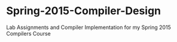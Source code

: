 # Spring-2015-Compiler-Design
Lab Assignments and Compiler Implementation for my Spring 2015 Compilers Course
